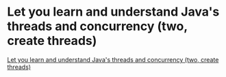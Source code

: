 # Let you learn and understand Java's threads and concurrency (two, create threads)
[Let you learn and understand Java's threads and concurrency (two, create threads)](https://aiwithcloud.com/2022/09/16/let_you_learn_and_understand_javas_threads_and_concurrency_two_create_threads/)